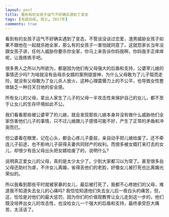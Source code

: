 ```yaml
---
layout: post
title: 看到有的女孩子运气不好确实遇到了变态
tags: [毛姐旧闻, 母父, 2017年]
comments: true
---
```


看到有的女孩子运气不好确实遇到了变态，不管谈没谈过恋爱，渣男威胁女孩子如果不跟他在一起就杀她全家，那么有的女孩子一害怕就同意了，这就怨家长当年没跟女孩子讲，任何人威胁你要杀你全家，你马上来告诉你妈我啊，你妈我手正痒痒呢，让我练练手吧。

很多男人之所以为所欲为，都是因为他们有父母强大的后盾和支持，公婆宰儿媳的事情还少吗? 为啥就没有岳母杀女婿的案例提提神，为什么父母敢为了儿子铤而走险，就没有父母敢为了女儿杀人放火，这种心理震慑力上的不公平，也导致女性整体缺乏一种日天日地的安全感。

所有女儿的父母，拿出人家生了儿子的父母一半攻击性来保护自己的女儿，都不至于让女儿的生存环境如此不公。

我们看看那些被公婆宰了的儿媳，就会发现那些儿媳本身并没有做什么威胁他们全家伤害他们儿子的事情，只不过儿媳跟儿子感情可能不好，产生了正常的矛盾和冲突而已。

但公婆看在眼里，记在心头，都会心疼儿子委屈，亲自动手把儿媳给废了。还不牵连儿子前途，也不影响儿子获得夫妻共同财产的权利。而很多被女婿打来打去的女儿，却很少有岳父母出头把女婿给废了的，说明什么?

说明真正爱女儿的父母，真的是太少太少了，少到大家都习以为常了。甚至很多岳父母还助纣为虐，不许女儿离婚，省得丢他们的老脸，好像女儿被打死也比离婚光荣似的。

所以我看到那些平时就被家暴的女儿，最后被打死了，我都不心疼她们的父母，难道我不知道失去女儿的心痛吗? 我恰恰知道他们失去女儿后一夜白头的痛苦，但，这，恰恰是对他们的最大惩罚，因为你们的价值观教育让女儿走到这一步的，他们既没培养出女儿的攻击性，也没给女儿一个强大的后盾和支持，最终承受巨大痛苦，太活该了。
